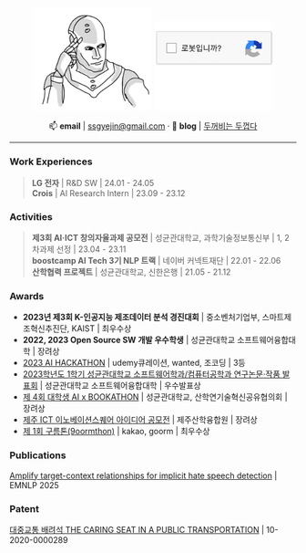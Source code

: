 <div align='center'>
  <img src="assets/robot.png" width="210">
  <a href="https://leeyejin1231.github.io/is_robot/">
    <img src="assets/is_robot.png" width="210"> 
  </a>
  
  📫 **email** | ssgyejin@gmail.com · 
  📝 **blog** | <a href="https://velog.io/@leeyejin1231">두꺼비는 두껍다</a>

</div>

---

### Work Experiences
>  **LG 전자** | R&D SW | 24.01 - 24.05  
>  **Crois** | AI Research Intern | 23.09 - 23.12

### Activities
> **제3회 AI·ICT 창의자율과제 공모전** | 성균관대학교, 과학기술정보통신부 | 1, 2차과제 선정 | 23.04 - 23.11  
> **boostcamp AI Tech 3기 NLP 트랙** | 네이버 커넥트재단 | 22.01 - 22.06  
> **산학협력 프로젝트** | 성균관대학교, 신한은행 | 21.05 - 21.12

### Awards
- **2023년 제3회 K-인공지능 제조데이터 분석 경진대회** | 중소벤처기업부, 스마트제조혁신추진단, KAIST | 최우수상
- **2022, 2023 Open Source SW 개발 우수학생** | 성균관대학교 소프트웨어융합대학 | 장려상
- [2023 AI HACKATHON](https://github.com/sweet-muffin/skillink) | udemy큐레이션, wanted, 조코딩 | 3등
- [2023학년도 1학기 성균관대학교 소프트웨어학과/컴퓨터공학과 연구논문·작품 발표회](https://github.com/skku-skku/Record-summary-qa-system) | 성균관대학교 소프트웨어융합대학 | 우수발표상
- [제 4회 대학생 AI x BOOKATHON](https://github.com/JLake310/Bookathon_4th_Jagga) | 성균관대학교, 산학연기술혁신공유협의회 | 장려상
- [제주 ICT 이노베이션스퀘어 아이디어 공모전](https://github.com/99ulling/99ulling) | 제주산학융합원 | 장려상
- [제 1회 구름톤(9oormthon)](https://github.com/99ulling/99ulling) | kakao, goorm | 최우수상

### Publications
[Amplify target-context relationships for implicit hate speech detection](https://github.com/leeyejin1231/AmpleHate) | EMNLP 2025

### Patent
[대중교통 배려석 THE CARING SEAT IN A PUBLIC TRANSPORTATION](https://github.com/leeyejin1231/JKJproject) | 10-2020-0000289
